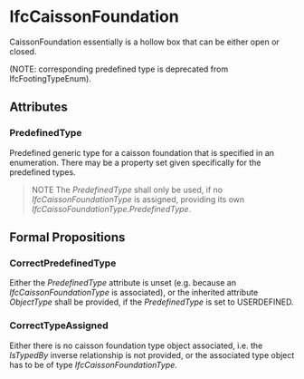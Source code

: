 # IfcCaissonFoundation

CaissonFoundation essentially is a hollow box that can be either open or closed.

(NOTE: corresponding predefined type is deprecated from IfcFootingTypeEnum).

## Attributes

### PredefinedType
Predefined generic type for a caisson foundation that is specified in an enumeration. There may be a property set given specifically for the predefined types.
> NOTE  The _PredefinedType_ shall only be used, if no _IfcCaissonFoundationType_ is assigned, providing its own _IfcCaissoFoundationType.PredefinedType_.

## Formal Propositions

### CorrectPredefinedType
Either the _PredefinedType_ attribute is unset (e.g. because an _IfcCaissonFoundationType_ is associated), or the inherited attribute _ObjectType_ shall be provided, if the _PredefinedType_ is set to USERDEFINED.

### CorrectTypeAssigned
Either there is no caisson foundation type object associated, i.e. the _IsTypedBy_ inverse relationship is not provided, or the associated type object has to be of type _IfcCaissonFoundationType_.
